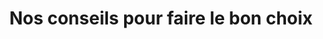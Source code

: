 ---
  template: 0
  type: "0"
  titre: "Nos conseils pour faire le bon choix"
  titreMEA: "Nos conseils pour faire le bon choix"
  surTitre: "Porte d’entrée"
  tempsLecture: ""
  libelleType: "Article"
  url: "/c/magazine/inspirations-tendances/4-choses-a-savoir-avant-de-faire-son-choix"
  thematiques: "Rénovation"
  piecesHabitation: "Entrée"
  produits: "Porte"
  sujets: ""
  tags: "bloc porte,poignee,porte,serrure"
  visuelMea: null
  visuelDesktop: 
    url: "/img/contrib/30ed7cf663804c0a/MEA_e-publiredac_modèle_porte_entrée.jpg"
    alt: "porte conseil"
  visuelMobile: null
  title: "Nos conseils pour faire le bon choix"
  permalink: "articles//c/magazine/inspirations-tendances/4-choses-a-savoir-avant-de-faire-son-choix"
  layout: "post"
  lang: "fr-fr"
---